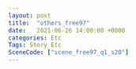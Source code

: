 ```yaml
---
layout: post
title:  "others_free97"
date:   2021-06-26 14:00:00 +0000
categories: Etc
Tags: Story Etc
SceneCode: ["scene_free97_q1_s20"]
---
```

